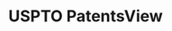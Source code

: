 ---
layout: default
bigquery: https://console.cloud.google.com/bigquery?p=patents-public-data&d=patentsview&page=dataset
citation: Attribution should be given to PatentsView for use, distribution, or derivative
  works.
code: https://github.com/CSSIP-AIR/PatentsView-Code-Snippets/
contributors: USPTO
cost: None
description: 'PatentsView includes US patent data including raw data (summaries, applications,
  pregrant applications), disambugations of inventors and assignees, and inventor
  gender estimates.  Also foreign priority data, # of figures and sheets, and government
  interest statements.'
documentation: https://patentsview.org/query/builder-faqs
last_edit: Mon, 04 Apr 2022 19:02:57 GMT
location: https://patentsview.org/
maintained_by: USPTO
record_creation_timestamp: 12/2/2020 17:20:46
schema_fields: '[''disamb_inventor_id_20190820'', ''rawlocation_id'', ''citation_id'',
  ''publication_number'', ''disamb_inventor_id_20180528'', ''country_transformed'',
  ''num_claims'', ''deceased'', ''county'', ''section'', ''level_three'', ''uuid'',
  ''dependent'', ''city'', ''inventor_id'', ''sector_title'', ''latitude'', ''doctype'',
  ''application_id'', ''lapse_of_patent'', ''exemplary'', ''latlong'', ''disamb_assignee_id_20200331'',
  ''gi_statement'', ''status'', ''rel_id'', ''contract_award_number'', ''abstract'',
  ''subclass_id'', ''id'', ''category'', ''disamb_inventor_id_20191008'', ''f371_date'',
  ''_102_date'', ''level_two'', ''f102_date'', ''state_fips'', ''section_id'', ''disamb_inventor_id_20181127'',
  ''length'', ''group_id'', ''disamb_inventor_id_20171226'', ''rule_47'', ''classification_status'',
  ''lawyer_id'', ''withdrawn'', ''text'', ''county_fips'', ''subcategory_id'', ''action_date'',
  ''fname'', ''classification_data_source'', ''patent_id'', ''disamb_inventor_id_20200630'',
  ''disamb_inventor_id_20191231'', ''subclass'', ''level_one'', ''role'', ''term_grant'',
  ''designation'', ''num_sheets'', ''disamb_inventor_id_20190312'', ''name_last'',
  ''subsection_id'', ''applicant_type'', ''disamb_assignee_id_20191231'', ''group'',
  ''num_figures'', ''type'', ''disamb_inventor_id_20200331'', ''disclaimer_date'',
  ''term_disclaimer'', ''assignee_id'', ''title'', ''attribution_status'', ''relkind'',
  ''disamb_assignee_id_20200630'', ''series_code'', ''disamb_inventor_id_20170808'',
  ''field_title'', ''_371_date'', ''name_first'', ''reldocno'', ''location_id'', ''main_group'',
  ''disamb_assignee_id_20191008'', ''classification_value'', ''disamb_assignee_id_20190820'',
  ''ipc_class'', ''kind'', ''filename'', ''rawassignee_id'', ''disamb_assignee_id_20181127'',
  ''classification_level'', ''country'', ''lname'', ''ipc_version_indicator'', ''symbol_position'',
  ''field_id'', ''disamb_assignee_id_20190312'', ''mainclass_id'', ''doc_type'', ''longitude'',
  ''organization'', ''subgroup'', ''subgroup_id'', ''organization_id'', ''number'',
  ''male_flag'', ''latin_name'', ''male'', ''disamb_inventor_id_20200929'', ''rawinventor_id'',
  ''disamb_inventor_id_20201229'', ''term_extension'', ''date'', ''category_id'',
  ''name'', ''sequence'', ''num'', ''state'', ''variety'', ''disamb_assignee_id_20200929'',
  ''disamb_inventor_id_20170307'', ''disamb_inventor_id_20171003'']'
shortname: patentsview
tags:
- disambiguation
- United States
- gender
terms_of_use: Creative Commons Attribution 4.0 International License.
timeframe: 1963-1999
title: USPTO PatentsView
uuid: cf1780b1-e265-4e49-8d1d-83b9cfe0fd9a
---